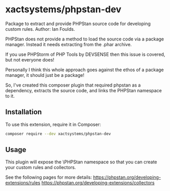 # xactsystems/phpstan-dev

Package to extract and provide PHPStan source code for developing custom rules.
Author: Ian Foulds.

PHPStan does not provide a method to load the source code via a package manager. Instead it needs extracting from the .phar archive.

If you use PHPStorm of PHP Tools by DEVSENSE then this issue is covered, but not everyone does!

Personally I think this whole approach goes against the ethos of a package manager, it should just be a package!

So, I've created this composer plugin that required phpstan as a dependency, extracts the source code, and links the PHPStan namespace to it.

## Installation
To use this extension, require it in Composer:

```bash
composer require --dev xactsystems/phpstan-dev
```

## Usage

This plugin will expose the \PHPStan namespace so that you can create your custom rules and collectors.

See the following pages for more details:
https://phpstan.org/developing-extensions/rules
https://phpstan.org/developing-extensions/collectors
